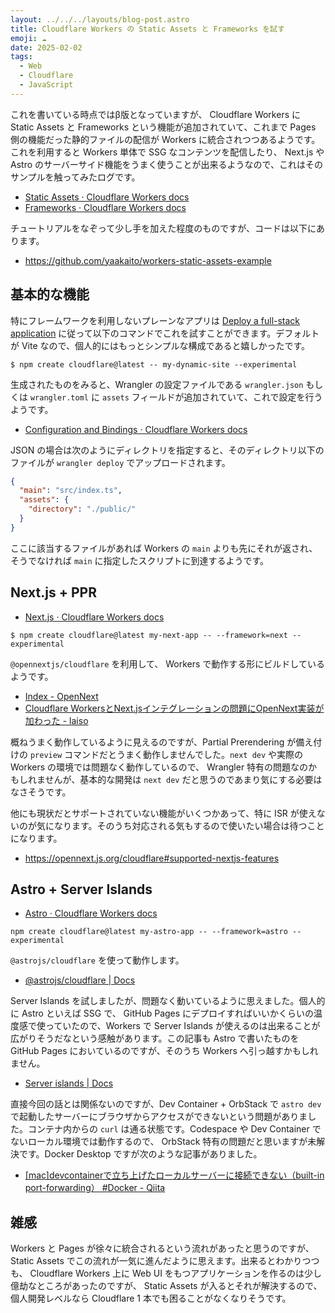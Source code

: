 ```yaml
---
layout: ../../../layouts/blog-post.astro
title: Cloudflare Workers の Static Assets と Frameworks を試す
emoji: ☁️
date: 2025-02-02
tags:
  - Web
  - Cloudflare
  - JavaScript
---
```


これを書いている時点ではβ版となっていますが、 Cloudflare Workers に Static Assets と Frameworks という機能が追加されていて、これまで Pages 側の機能だった静的ファイルの配信が Workers に統合されつつあるようです。これを利用すると Workers 単体で SSG なコンテンツを配信したり、 Next.js や Astro のサーバーサイド機能をうまく使うことが出来るようなので、これはそのサンプルを触ってみたログです。

- [Static Assets · Cloudflare Workers docs](https://developers.cloudflare.com/workers/static-assets/)
- [Frameworks · Cloudflare Workers docs](https://developers.cloudflare.com/workers/frameworks/)

チュートリアルをなぞって少し手を加えた程度のものですが、コードは以下にあります。

- https://github.com/yaakaito/workers-static-assets-example

## 基本的な機能

特にフレームワークを利用しないプレーンなアプリは [Deploy a full-stack application](https://developers.cloudflare.com/workers/static-assets/get-started/#deploy-a-full-stack-application) に従って以下のコマンドでこれを試すことができます。デフォルトが Vite なので、個人的にはもっとシンプルな構成であると嬉しかったです。

```shell
$ npm create cloudflare@latest -- my-dynamic-site --experimental
```

生成されたものをみると、Wrangler の設定ファイルである `wrangler.json` もしくは `wrangler.toml` に `assets` フィールドが追加されていて、これで設定を行うようです。

- [Configuration and Bindings · Cloudflare Workers docs](https://developers.cloudflare.com/workers/static-assets/binding/)

JSON の場合は次のようにディレクトリを指定すると、そのディレクトリ以下のファイルが `wrangler deploy` でアップロードされます。

```json
{
  "main": "src/index.ts",
  "assets": {
    "directory": "./public/"
  }
}
```

ここに該当するファイルがあれば Workers の `main` よりも先にそれが返され、そうでなければ `main` に指定したスクリプトに到達するようです。

## Next.js + PPR

- [Next.js · Cloudflare Workers docs](https://developers.cloudflare.com/workers/frameworks/framework-guides/nextjs/)

```shell
$ npm create cloudflare@latest my-next-app -- --framework=next --experimental
```

`@opennextjs/cloudflare` を利用して、 Workers で動作する形にビルドしているようです。

- [Index - OpenNext](https://opennext.js.org/cloudflare)
- [Cloudflare WorkersとNext.jsインテグレーションの問題にOpenNext実装が加わった - laiso](https://laiso.hatenablog.com/entry/2024/10/12/000528)

概ねうまく動作しているように見えるのですが、Partial Prerendering が備え付けの `preview` コマンドだとうまく動作しませんでした。`next dev` や実際の Workers の環境では問題なく動作しているので、 Wrangler 特有の問題なのかもしれませんが、基本的な開発は `next dev` だと思うのであまり気にする必要はなさそうです。

他にも現状だとサポートされていない機能がいくつかあって、特に ISR が使えないのが気になります。そのうち対応される気もするので使いたい場合は待つことになります。

- https://opennext.js.org/cloudflare#supported-nextjs-features


## Astro + Server Islands

- [Astro · Cloudflare Workers docs](https://developers.cloudflare.com/workers/frameworks/framework-guides/astro/)

```shell
npm create cloudflare@latest my-astro-app -- --framework=astro --experimental
```

`@astrojs/cloudflare` を使って動作します。

- [@astrojs/cloudflare | Docs](https://docs.astro.build/ja/guides/integrations-guide/cloudflare/)

Server Islands を試しましたが、問題なく動いているように思えました。個人的に Astro といえば SSG で、 GitHub Pages にデプロイすればいいかくらいの温度感で使っていたので、Workers で Server Islands が使えるのは出来ることが広がりそうだなという感触があります。この記事も Astro で書いたものを GitHub Pages においているのですが、そのうち Workers へ引っ越すかもしれません。

- [Server islands | Docs](https://docs.astro.build/en/guides/server-islands/)

直接今回の話とは関係ないのですが、Dev Container + OrbStack で `astro dev` で起動したサーバーにブラウザからアクセスができないという問題がありました。コンテナ内からの `curl` は通る状態です。Codespace や Dev Container でないローカル環境では動作するので、 OrbStack 特有の問題だと思いますが未解決です。Docker Desktop ですが次のような記事がありました。

- [[mac]devcontainerで立ち上げたローカルサーバーに接続できない（built-in port-forwarding） #Docker - Qiita](https://qiita.com/hamu3864kA/items/353f14d456f6aa672c3b)

## 雑感

Workers と Pages が徐々に統合されるという流れがあったと思うのですが、 Static Assets でこの流れが一気に進んだように思えます。出来るとわかりつつも、 Cloudflare Workers 上に Web UI をもつアプリケーションを作るのは少し億劫なところがあったのですが、 Static Assets が入るとそれが解決するので、個人開発レベルなら Cloudflare 1 本でも困ることがなくなりそうです。
